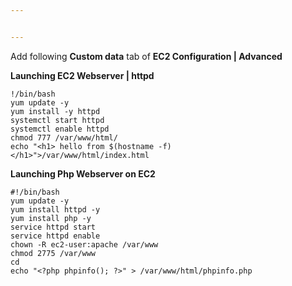 ```yaml
---


---
```


<p>Add following <strong>Custom data</strong> tab of <strong>EC2 Configuration | Advanced</strong></p>
<p><strong>Launching EC2 Webserver | httpd</strong></p>
<pre><code>!/bin/bash 
yum update -y 
yum install -y httpd 
systemctl start httpd 
systemctl enable httpd 
chmod 777 /var/www/html/ 
echo "&lt;h1&gt; hello from $(hostname -f)
&lt;/h1&gt;"&gt;/var/www/html/index.html
</code></pre>
<p><strong>Launching Php Webserver on EC2</strong></p>
<pre><code>#!/bin/bash
yum update -y
yum install httpd -y
yum install php -y
service httpd start
service httpd enable
chown -R ec2-user:apache /var/www
chmod 2775 /var/www
cd
echo "&lt;?php phpinfo(); ?&gt;" &gt; /var/www/html/phpinfo.php
</code></pre>

